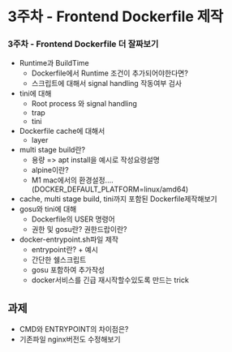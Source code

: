 # 3주차 - Frontend Dockerfile 제작

### 3주차 - Frontend Dockerfile 더 잘짜보기

- Runtime과 BuildTime
    - Dockerfile에서 Runtime 조건이 추가되어야한다면?
    - 스크립트에 대해서 signal handling 작동여부 검사
- tini에 대해
    - Root process 와 signal handling
    - trap
    - tini
- Dockerfile cache에 대해서
    - layer
- multi stage build란?
    - 용량 => apt install을 예시로 작성요령설명
    - alpine이란?
    - M1 mac에서의 환경설정.... (DOCKER_DEFAULT_PLATFORM=linux/amd64)
- cache, multi stage build, tini까지 포함된 Dockerfile제작해보기
- gosu와 tini에 대해
    - Dockerfile의 USER 명령어
    - 권한 및 gosu란? 권한드랍이란?
- docker-entrypoint.sh파일 제작
    - entrypoint란? + 예시
    - 간단한 쉘스크립트
    - gosu 포함하여 추가작성
    - docker서비스를 긴급 재시작할수있도록 만드는 trick

## 과제

- CMD와 ENTRYPOINT의 차이점은?
- 기존파일 nginx버전도 수정해보기
